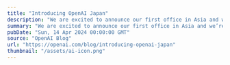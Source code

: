 ```yaml
---
title: "Introducing OpenAI Japan"
description: "We are excited to announce our first office in Asia and we’re releasing a GPT-4 custom model optimized for the Japanese language."
summary: "We are excited to announce our first office in Asia and we’re releasing a GPT-4 custom model optimized for the Japanese language."
pubDate: "Sun, 14 Apr 2024 00:00:00 GMT"
source: "OpenAI Blog"
url: "https://openai.com/blog/introducing-openai-japan"
thumbnail: "/assets/ai-icon.png"
---
```


